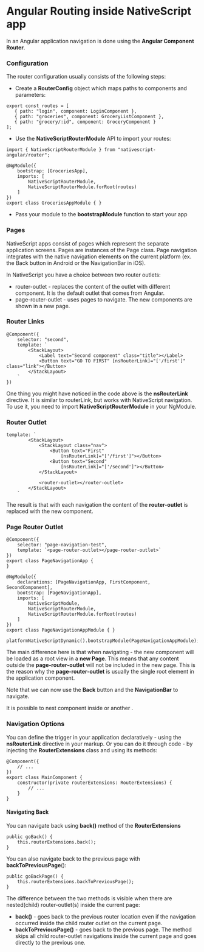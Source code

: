 # Angular Routing inside NativeScript app



In an Angular application navigation is done using the **Angular Component Router**.


### Configuration

The router configuration usually consists of the following steps:

* Create a **RouterConfig** object which maps paths to components and parameters:

```
export const routes = [
   { path: "login", component: LoginComponent },
   { path: "groceries", component: GroceryListComponent },
   { path: "grocery/:id", component: GroceryComponent }
];
```

* Use the **NativeScriptRouterModule** API to import your routes:

```
import { NativeScriptRouterModule } from "nativescript-angular/router";

@NgModule({
    bootstrap: [GroceriesApp],
    imports: [
        NativeScriptRouterModule,
        NativeScriptRouterModule.forRoot(routes)
    ]
})
export class GroceriesAppModule { }
```

*  Pass your module to the **bootstrapModule** function to start your app

### Pages


NativeScript apps consist of pages which represent the separate application screens.
Pages are instances of the Page class.
Page navigation integrates with the native navigation elements on the current platform (ex. the Back button in Android or the NavigationBar in iOS).


In NativeScript you have a choice between two router outlets:

* router-outlet - replaces the content of the outlet with different component. It is the default outlet that comes from Angular.
* page-router-outlet - uses pages to navigate. The new components are shown in a new page.

### Router Links

```
@Component({
    selector: "second",
    template: `
        <StackLayout>
            <Label text="Second component" class="title"></Label>
            <Button text="GO TO FIRST" [nsRouterLink]="['/first']" class="link"></Button>
        </StackLayout>
    `
})
```

One thing you might have noticed in the code above is the **nsRouterLink** directive. It is similar to routerLink, but works with NativeScript navigation.
To use it, you need to import **NativeScriptRouterModule** in your NgModule.

### Router Outlet

```
template: `
        <StackLayout>
            <StackLayout class="nav">
                <Button text="First"
                    [nsRouterLink]="['/first']"></Button>
                <Button text="Second"
                    [nsRouterLink]="['/second']"></Button>
            </StackLayout>

            <router-outlet></router-outlet>
        </StackLayout>
    `
```

The result is that with each navigation the content of the **router-outlet** is replaced with the new component.

### Page Router Outlet

```
@Component({
    selector: "page-navigation-test",
    template: `<page-router-outlet></page-router-outlet>`
})
export class PageNavigationApp {
}

@NgModule({
    declarations: [PageNavigationApp, FirstComponent, SecondComponent],
    bootstrap: [PageNavigationApp],
    imports: [
        NativeScriptModule,
        NativeScriptRouterModule,
        NativeScriptRouterModule.forRoot(routes)
    ]
})
export class PageNavigationAppModule { }

platformNativeScriptDynamic().bootstrapModule(PageNavigationAppModule);
```

The main difference here is that when navigating - the new component will be loaded as a root view in a **new Page**.
This means that any content outside the **page-router-outlet** will not be included in the new page. This is the reason why the **page-router-outlet** is usually the single root element in the application component.

Note that we can now use the **Back** button and the **NavigationBar** to navigate.

It is possible to nest <router-outlet> component inside <page-router-outlet> or another <router-outlet>.

### Navigation Options

You can define the trigger in your application declaratively - using the **nsRouterLink** directive in your markup. Or you can do it through code - by injecting the **RouterExtensions** class and using its methods:

```
@Component({
    // ...
})
export class MainComponent {
    constructor(private routerExtensions: RouterExtensions) {
        // ...
    }
}
```

#### Navigating Back

You can navigate back using **back()** method of the **RouterExtensions**

```
public goBack() {
    this.routerExtensions.back();
}
```

You can also navigate back to the previous page with **backToPreviousPage**():

```
public goBackPage() {
    this.routerExtensions.backToPreviousPage();
}
```

The difference between the two methods is visible when there are nested(child) router-outlet(s) inside the current page:

* **back()** - goes back to the previous router location even if the navigation occurred inside the child router outlet on the current page.
* **backToPreviousPage()** - goes back to the previous page. The method skips all child router-outlet navigations inside the current page and goes directly to the previous one.



